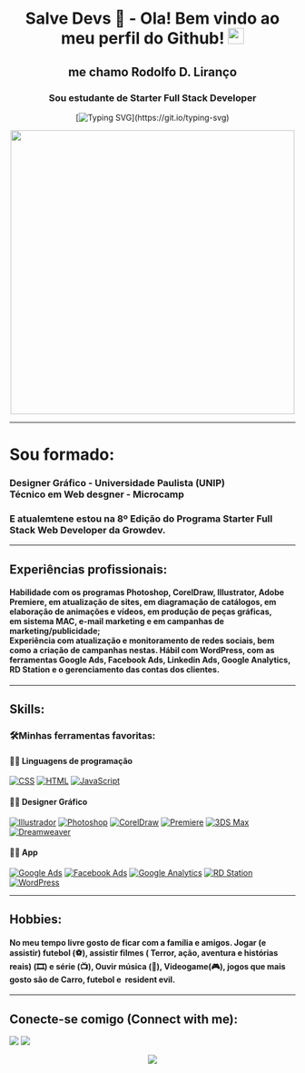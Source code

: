 <h1 align="center">
  Salve Devs 👋 - Ola! Bem vindo ao meu perfil do Github!
  <img src="https://media.giphy.com/media/hvRJCLFzcasrR4ia7z/giphy.gif" width="28">
</h1>
<h2 align="center">me chamo Rodolfo D. Liranço</h2>
<h3 align="center">Sou estudante de Starter Full Stack Developer</h3>

<div align="center">

[![Typing SVG](https://readme-typing-svg.herokuapp.com?color=13832C&background=27272700&multiline=true&height=110&lines=Faça+como+um+programador.+Quando;tudo+est%C3%A1+errado+e+confuso%2C;apague+tudo+e+recomece+do+zero.)](https://git.io/typing-svg)

</div>


<div align="center">
<img width="500" src="https://i.pinimg.com/originals/20/9f/ee/209fee1682c7a13f5a80e7bd8eb8be0b.gif" />
</div>
<hr>

# Sou formado:
### Designer Gráfico - Universidade Paulista (UNIP) <br> Técnico em Web desgner - Microcamp
### E atualemtene estou na 8º Edição do Programa Starter Full Stack Web Developer da Growdev.</h4>
<hr>

## Experiências profissionais:
#### Habilidade com os programas Photoshop, CorelDraw, Illustrator, Adobe<br>Premiere, em atualização de sites, em diagramação de catálogos, em <br>elaboração de animações e vídeos, em produção de peças gráficas, <br>em sistema MAC, e-mail marketing e em campanhas de marketing/publicidade; <br>Experiência com atualização e monitoramento de redes sociais, bem como a criação de campanhas nestas. Hábil com WordPress, com as ferramentas Google Ads, Facebook Ads, Linkedin Ads, Google Analytics, RD Station e o gerenciamento das contas dos clientes.
<hr>

## Skills:

### 🛠️Minhas ferramentas favoritas:

####  👨‍💻 Linguagens de programação

<p>
    <a href="https://github.com/search?q=user%3ADenverCoder1+language%3Acss"><img alt="CSS" src="https://img.shields.io/badge/CSS- 1572B6.svg?logo=css3&logoColor=white"></a>
    <a href="https://github.com/search?q=user%3ADenverCoder1+language%3Ahtml"><img alt="HTML" src="https://img.shields.io/badge/HTML- E34F26.svg?logo=html5&logoColor=white&color=black"></a>
    <a href="https://github.com/search?q=user%3ADenverCoder1+language%3Ajavascript"><img alt="JavaScript" src="https://img.shields.io/badge/JavaScript- F7DF1E.svg?logo=javascript&logoColor=white&color=red"></a>
</p>

####  👨‍💻 Designer Gráfico

<p>
    <a href="https://github.com/search?q=user%3ADenverCoder1+language%3Acss"><img alt="Illustrador" src="https://img.shields.io/badge/Illustrator- 1572B6.svg?"></a>
    <a href="https://github.com/search?q=user%3ADenverCoder1+language%3Acss"><img alt="Photoshop" src="https://img.shields.io/badge/Photoshop- 1572B6.svg?logoColor=black&color=black"></a>
    <a href="https://github.com/search?q=user%3ADenverCoder1+language%3Acss"><img alt="CorelDraw" src="https://img.shields.io/badge/CorelDraw- 1572B6.svg?logoColor=black&color=red"></a>
    <a href="https://github.com/search?q=user%3ADenverCoder1+language%3Acss"><img alt="Premiere" src="https://img.shields.io/badge/Premiere- 1572B6.svg?logoColor=black&color="></a>
    <a href="https://github.com/search?q=user%3ADenverCoder1+language%3Acss"><img alt="3DS Max" src="https://img.shields.io/badge/3DS Max- 1572B6.svg?logoColor=black&color=black"></a>
    <a href="https://github.com/search?q=user%3ADenverCoder1+language%3Acss"><img alt="Dreamweaver" src="https://img.shields.io/badge/Dreamweaver- 1572B6.svg?logoColor=black&color=red"></a>
</p>

#### 👨‍💻 App

<p>
    <a href="https://github.com/search?q=user%3ADenverCoder1+language%3Acss"><img alt="Google Ads" src="https://img.shields.io/badge/Google Ads- 1572B6.svg?"></a>
    <a href="https://github.com/search?q=user%3ADenverCoder1+language%3Acss"><img alt="Facebook Ads" src="https://img.shields.io/badge/Facebook Ads- 1572B6.svg?logoColor=black&color=black"></a>
    <a href="https://github.com/search?q=user%3ADenverCoder1+language%3Acss"><img alt="Google Analytics" src="https://img.shields.io/badge/Google Analytics- 1572B6.svg?logoColor=black&color=red"></a>
    <a href="https://github.com/search?q=user%3ADenverCoder1+language%3Acss"><img alt="RD Station" src="https://img.shields.io/badge/RD Station- 1572B6.svg?logoColor=black&color="></a>
    <a href="https://github.com/search?q=user%3ADenverCoder1+language%3Acss"><img alt="WordPress" src="https://img.shields.io/badge/WordPress- 1572B6.svg?logoColor=black&color=black"></a>
    
</p>

<hr>

## Hobbies:

#### No meu tempo livre gosto de ficar com a família e amigos. Jogar (e assistir) futebol (⚽️), assistir filmes ( Terror, ação, aventura e histórias reais) (🎞️) e série (📺), Ouvir música (🎵), Videogame(🎮), jogos que mais gosto são de Carro, futebol e  resident evil.

<hr>

## Conecte-se comigo (Connect with me):

[<img src="https://img.shields.io/badge/-Discord-6610F2?&style=for-the-badge&logo=Discord&logoColor=white&color=black" />](https://img.shields.io/discord/rodolfo#8211)
[<img src="https://img.shields.io/badge/linkedin-%2312100E.svg?&style=for-the-badge&logo=linkedin&logoColor=white&color=black" />](https://www.linkedin.com/in/rodolfo-liranco/)

<p align="center">
<img src=https://i.ibb.co/6DH1j8d/code.gif" >
</p>
